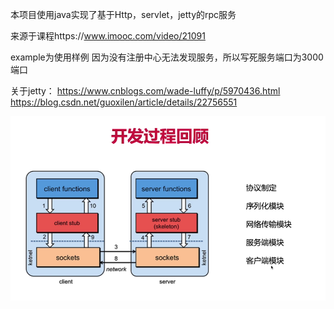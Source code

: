 本项目使用java实现了基于Http，servlet，jetty的rpc服务

来源于课程https://www.imooc.com/video/21091

example为使用样例
因为没有注册中心无法发现服务，所以写死服务端口为3000端口

关于jetty： https://www.cnblogs.com/wade-luffy/p/5970436.html
https://blog.csdn.net/guoxilen/article/details/22756551

![1](resources/1.png)

